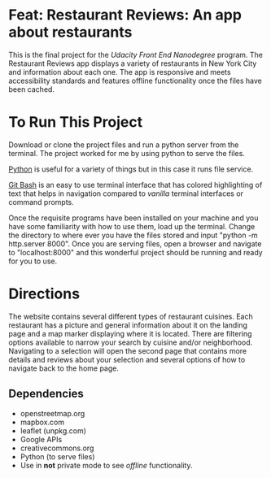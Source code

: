 # Feat: Restaurant Reviews: An app about restaurants
This is the final project for the *Udacity Front End Nanodegree* program. The Restaurant
Reviews app displays a variety of restaurants in New York City and information about
each one. The app is responsive and meets accessibility standards and features
offline functionality once the files have been cached.

# To Run This Project
Download or clone the project files and run a python server from the terminal.
The project worked for me by using python to serve the files.

[Python](https://www.python.org/) is useful for a variety of things but in this
case it runs file service.

[Git Bash](https://gitforwindows.org/) is an easy to use terminal interface that
has colored highlighting of text that helps in navigation compared to *vanilla*
terminal interfaces or command prompts.

Once the requisite programs have been installed on your machine and you have some
familiarity with how to use them, load up the terminal.
Change the directory to where ever you have the files stored and input
"python -m http.server 8000". Once you are serving files, open a browser and
navigate to "localhost:8000" and this wonderful project should be running and
ready for you to use.

# Directions
The website contains several different types of restaurant cuisines. Each restaurant
has a picture and general information about it on the landing page and a map marker
displaying where it is located. There are filtering options available to narrow
your search by cuisine and/or neighborhood. Navigating to a selection will open
the second page that contains more details and reviews about your selection and
several options of how to navigate back to the home page.

## Dependencies

 - openstreetmap.org
 - mapbox.com
 - leaflet (unpkg.com)
 - Google APIs
 - creativecommons.org
 - Python (to serve files)
 - Use in **not** private mode to see *offline* functionality.
